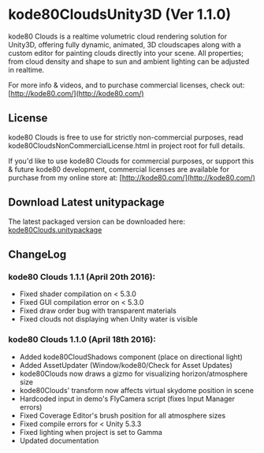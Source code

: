 # kode80CloudsUnity3D (Ver 1.1.0)
kode80 Clouds is a realtime volumetric cloud rendering solution for Unity3D, offering fully dynamic, animated, 3D cloudscapes along with a custom editor for painting clouds directly into your scene. All properties; from cloud density and shape to sun and ambient lighting can be adjusted in realtime.

For more info &amp; videos, and to purchase commercial licenses, check out: [http://kode80.com/](http://kode80.com/)

## License
kode80 Clouds is free to use for strictly non-commercial purposes, read kode80CloudsNonCommercialLicense.html in project root for full details.

If you'd like to use kode80 Clouds for commercial purposes, or support this & future kode80 development, commercial licenses are available for purchase from my online store at: [http://kode80.com/](http://kode80.com/)

## Download Latest unitypackage
The latest packaged version can be downloaded here: [kode80Clouds.unitypackage](http://kode80.com/downloads/assets/kode80Clouds.unitypackage)

## ChangeLog
### kode80 Clouds 1.1.1 (April 20th 2016):
* Fixed shader compilation on < 5.3.0
* Fixed GUI compilation error on < 5.3.0
* Fixed draw order bug with transparent materials
* Fixed clouds not displaying when Unity water is visible

### kode80 Clouds 1.1.0 (April 18th 2016):
* Added kode80CloudShadows component (place on directional light)
* Added AssetUpdater (Window/kode80/Check for Asset Updates)
* kode80Clouds now draws a gizmo for visualizing horizon/atmosphere size
* kode80Clouds' transform now affects virtual skydome position in scene
* Hardcoded input in demo's FlyCamera script (fixes Input Manager errors)
* Fixed Coverage Editor's brush position for all atmosphere sizes
* Fixed compile errors for < Unity 5.3.3
* Fixed lighting when project is set to Gamma
* Updated documentation
